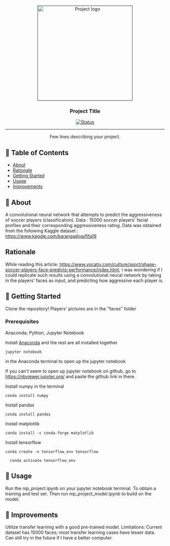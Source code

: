 <p align="center">
  <a href="" rel="noopener">
 <img width=300px height=300px src="https://imgur.com/2AVEzXQ.png" alt="Project logo"></a>
</p>

<h3 align="center">Project Title</h3>

<div align="center">

  [![Status](https://img.shields.io/badge/status-active-success.svg)]() 
</div>

---

<p align="center"> Few lines describing your project.
    <br> 
</p>

## 📝 Table of Contents
- [About](#about)
- [Rationale](#rationale)
- [Getting Started](#getting_started)
- [Usage](#usage)
- [Improvements](#improvement)


## 🧐 About <a name = "about"></a>
A convolutional neural network that attempts to predict the aggressiveness of soccer players (classification). Data : 15000 soccer players' facial profiles and their corresponding aggressiveness rating. Data was obtained from the following Kaggle dataset :  https://www.kaggle.com/karangadiya/fifa19

## Rationale <a name = "rationale"></a>

While reading this article: https://www.vocativ.com/culture/sport/shape-soccer-players-face-predicts-performance/index.html, I was wondering if I could replicate such results using a convolutional neural network by taking in the players' faces as input, and predicting how aggressive each player is.


## 🏁 Getting Started <a name = "getting_started"></a>
Clone the repository! Players' pictures are in the "faces" folder

### Prerequisites
Anaconda; Python, Jupyter Notebook

Install <a href= "https://www.anaconda.com/distribution/">Anaconda</a> and the rest are all installed together

```
jupyter notebook
```

in the Anaconda terminal to open up the jupyter notebook

If you can't seem to open up jupyter notebook on github, go to https://nbviewer.jupyter.org/ and paste the github link in there.

Install numpy in the terminal

```
conda install numpy
```


Install pandas

```
conda install pandas
```

Install matplotlib

```
conda install -c conda-forge matplotlib
```

Install tensorflow

```
conda create -n tensorflow_env tensorflow
 	
  conda activate tensorflow_env
```

## 🎈 Usage <a name="usage"></a>

Run the nip_project.ipynb on your jupyter notebook terminal. To obtain a training and test set. Then run nip_project_model.ipynb to build on the model.

## 🚀 Improvements <a name = "improvement"></a>

Utilize transfer learning with a good pre-trained model. Limitations: Current dataset has 15000 faces; most transfer learning cases have lesser data. Can still try in the future if I have a better computer.

